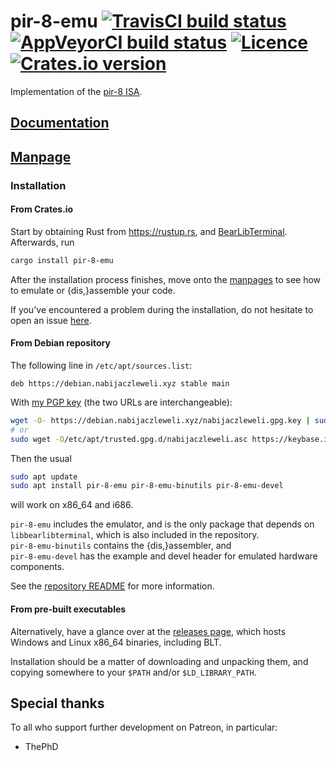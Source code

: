 # pir-8-emu [![TravisCI build status](https://travis-ci.com/LoungeCPP/pir-8-emu.svg?branch=master)](https://travis-ci.com/LoungeCPP/pir-8-emu) [![AppVeyorCI build status](https://ci.appveyor.com/api/projects/status/rg4hf7w778175wnt?svg=true)](https://ci.appveyor.com/project/nabijaczleweli/pir-8-emu/branch/master) [![Licence](https://img.shields.io/badge/license-MIT-blue.svg?style=flat)](LICENSE) [![Crates.io version](https://meritbadge.herokuapp.com/pir-8-emu)](https://crates.io/crates/pir-8-emu)
Implementation of the [pir-8 ISA](https://github.com/thecoshman/pir-8).

## [Documentation](https://rawcdn.githack.com/LoungeCPP/pir-8-emu/doc/pir_8_emu/index.html)
## [Manpage](https://rawcdn.githack.com/LoungeCPP/pir-8-emu/man/pir-8-emu.1.html)

### Installation

#### From Crates.io

Start by obtaining Rust from https://rustup.rs, and [BearLibTerminal](https://bitbucket.org/cfyzium/bearlibterminal).
Afterwards, run

```sh
cargo install pir-8-emu
```

After the installation process finishes,
  move onto the [manpages](https://rawcdn.githack.com/LoungeCPP/pir-8-emu/man/pir-8-emu.1.html) to see how to emulate or {dis,}assemble your code.

If you've encountered a problem during the installation, do not hesitate to open an issue [here](https://github.com/LoungeCPP/pir-8-emu/issues/new).

#### From Debian repository

The following line in `/etc/apt/sources.list`:
```apt
deb https://debian.nabijaczleweli.xyz stable main
```

With [my PGP key](https://keybase.io/nabijaczleweli) (the two URLs are interchangeable):
```sh
wget -O- https://debian.nabijaczleweli.xyz/nabijaczleweli.gpg.key | sudo apt-key add
# or
sudo wget -O/etc/apt/trusted.gpg.d/nabijaczleweli.asc https://keybase.io/nabijaczleweli/pgp_keys.asc
```

Then the usual
```sh
sudo apt update
sudo apt install pir-8-emu pir-8-emu-binutils pir-8-emu-devel
```
will work on x86_64 and i686.

`pir-8-emu` includes the emulator, and is the only package that depends on `libbearlibterminal`, which is also included in the repository.<br />
`pir-8-emu-binutils` contains the {dis,}assembler, and<br />
`pir-8-emu-devel` has the example and devel header for emulated hardware components.

See the [repository README](https://debian.nabijaczleweli.xyz/README) for more information.

#### From pre-built executables

Alternatively, have a glance over at the [releases page](https://github.com/LoungeCPP/pir-8-emu/releases), which hosts Windows and Linux x86_64 binaries, including BLT.

Installation should be a matter of downloading and unpacking them, and copying somewhere to your `$PATH` and/or `$LD_LIBRARY_PATH`.

## Special thanks

To all who support further development on Patreon, in particular:

  * ThePhD
